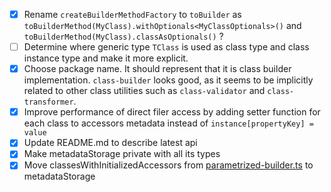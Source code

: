 - [x] Rename `createBuilderMethodFactory` to `toBuilder` as `toBuilderMethod(MyClass).withOptionals<MyClassOptionals>()` and `toBuilderMethod(MyClass).classAsOptionals()` ?
- [ ] Determine where generic type `TClass` is used as class type and class instance type and make it more explicit.
- [x] Choose package name. It should represent that it is class builder implementation. `class-builder` looks good, as it seems to be implicitly related to other class utilities such as `class-validator` and `class-transformer`.
- [x] Improve performance of direct filer access by adding setter function for each class to accessors metadata instead of `instance[propertyKey] = value`
- [x] Update README.md to describe latest api
- [x] Make metadataStorage private with all its types
- [x] Move classesWithInitializedAccessors from [parametrized-builder.ts](./src/lib/parametrized-builder.ts) to metadataStorage
